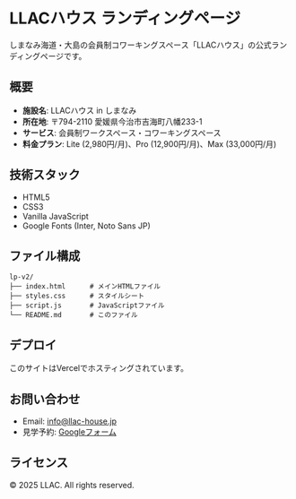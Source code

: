 # LLACハウス ランディングページ

しまなみ海道・大島の会員制コワーキングスペース「LLACハウス」の公式ランディングページです。

## 概要

- **施設名**: LLACハウス in しまなみ
- **所在地**: 〒794-2110 愛媛県今治市吉海町八幡233-1
- **サービス**: 会員制ワークスペース・コワーキングスペース
- **料金プラン**: Lite (2,980円/月)、Pro (12,900円/月)、Max (33,000円/月)

## 技術スタック

- HTML5
- CSS3
- Vanilla JavaScript
- Google Fonts (Inter, Noto Sans JP)

## ファイル構成

```
lp-v2/
├── index.html      # メインHTMLファイル
├── styles.css      # スタイルシート
├── script.js       # JavaScriptファイル
└── README.md       # このファイル
```

## デプロイ

このサイトはVercelでホスティングされています。

## お問い合わせ

- Email: info@llac-house.jp
- 見学予約: [Googleフォーム](https://forms.gle/qNixa9fh3XcC62Vq8)

## ライセンス

© 2025 LLAC. All rights reserved.

